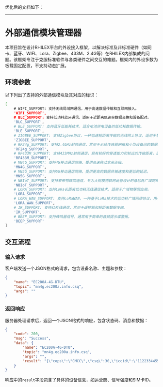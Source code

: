 <!--
 Copyright (C) 2024 wwhai

 This program is free software: you can redistribute it and/or modify
 it under the terms of the GNU Affero General Public License as
 published by the Free Software Foundation, either version 3 of the
 License, or (at your option) any later version.

 This program is distributed in the hope that it will be useful,
 but WITHOUT ANY WARRANTY; without even the implied warranty of
 MERCHANTABILITY or FITNESS FOR A PARTICULAR PURPOSE.  See the
 GNU Affero General Public License for more details.

 You should have received a copy of the GNU Affero General Public License
 along with this program.  If not, see <https://www.gnu.org/licenses/>.
-->

优化后的文档如下：

---

# 外部通信模块管理器

本项目旨在设计RHILEX平台的外设接入框架，以解决标准及非标准硬件（如网卡、蓝牙、WIFI、Lora、Zigbee、433M、2.4G等）在RHILEX内部集成的问题。该框架专注于克服标准软件与各类硬件之间交互的难题。框架内的外设多数为板载固定配置，不支持动态扩展。

## 环境参数

以下列出了支持的外部通信模块及其对应的标识：

```sh
[
    # WIFI_SUPPORT: 支持无线局域网通信，用于高速数据传输和互联网接入。
    'WIFI_SUPPORT',
    # BLC_SUPPORT: 支持低功耗蓝牙通信，适用于近距离低速率数据交换和设备配对。
    'BLC_SUPPORT',
    # BLE_SUPPORT: 支持蓝牙低能耗技术，适合电池供电设备的低功耗数据传输。
    'BLE_SUPPORT',
    # ZIGBEE_SUPPORT: 支持Zigbee协议，一种低速短距离传输的无线网上协议，适用于智能家居和工业自动化。
    'ZIGBEE_SUPPORT',
    # RF24g_SUPPORT: 支持2.4GHz射频通信，常用于无线传感器网络和小型设备间的数据传输。
    'RF24g_SUPPORT',
    # RF433M_SUPPORT: 支持433MHz射频通信，具有较好的穿透能力和较远的传输距离，适用于远距离无线控制。
    'RF433M_SUPPORT',
    # MN4G_SUPPORT: 支持4G移动通信网络，提供高速移动宽带连接。
    'MN4G_SUPPORT',
    # MN5G_SUPPORT: 支持5G移动通信网络，提供更高的数据传输速度和更低的延迟。
    'MN5G_SUPPORT',
    # NBIoT_SUPPORT: 支持窄带物联网通信，专为大规模物联网设备设计的低功耗广域网络技术。
    'NBIoT_SUPPORT',
    # LORA_SUPPORT: 支持LoRa长距离低功耗无线通信技术，适用于广域物联网应用。
    'LORA_SUPPORT',
    # LORA_WAN_SUPPORT: 支持LoRaWAN，一种基于LoRa技术的低功耗广域网络协议，用于物联网设备的长距离通信。
    'LORA_WAN_SUPPORT',
    # IR_SUPPORT: 支持红外线通信，常用于遥控器和短距离数据传输。
    'IR_SUPPORT',
    # BEEP_SUPPORT: 支持蜂鸣器信号，通常用于简单的音频提示或警报。
    'BEEP_SUPPORT'
]
```

## 交互流程

### 输入请求

客户端发送一个JSON格式的请求，包含设备名称、主题和参数：

```json
{
    "name": "EC200A-4G-DTU",
    "topic": "mn4g.ec200a.info.csq",
    "args": ""
}
```

### 返回响应

服务器处理请求后，返回一个JSON格式的响应，包含状态码、消息和数据：

```json
{
    "code": 200,
    "msg": "Success",
    "data": {
        "name": "EC200A-4G-DTU",
        "topic": "mn4g.ec200a.info.csq",
        "args": "",
        "result": "{\"cops\":\"CMCC\",\"csq\":30,\"iccid\":\"11223344556677\"}"
    }
}
```

响应中的`result`字段包含了具体的设备信息，如运营商、信号强度和SIM卡ID。
